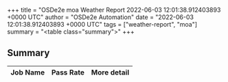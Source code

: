 +++
title = "OSDe2e moa Weather Report 2022-06-03 12:01:38.912403893 +0000 UTC"
author = "OSDe2e Automation"
date = "2022-06-03 12:01:38.912403893 +0000 UTC"
tags = ["weather-report", "moa"]
summary = "<table class=\"summary\"></table>"
+++
## Summary

| Job Name | Pass Rate | More detail |
|----------|-----------|-------------|




